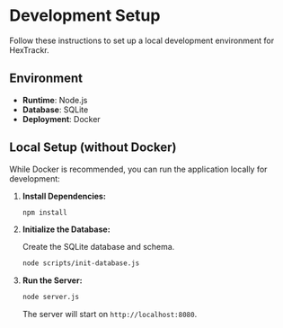 # Development Setup

Follow these instructions to set up a local development environment for HexTrackr.

## Environment

- **Runtime**: Node.js
- **Database**: SQLite
- **Deployment**: Docker

## Local Setup (without Docker)

While Docker is recommended, you can run the application locally for development:

1. **Install Dependencies:**

    ```bash
    npm install
    ```

1. **Initialize the Database:**

    Create the SQLite database and schema.

    ```bash
    node scripts/init-database.js
    ```

1. **Run the Server:**

    ```bash
    node server.js
    ```

    The server will start on `http://localhost:8080`.
